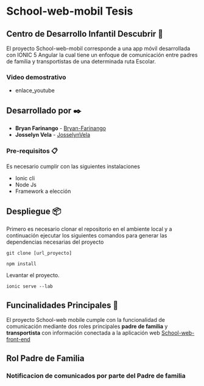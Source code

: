 # School-web-mobil Tesis
## Centro de Desarrollo Infantil Descubrir 🚀
El proyecto School-web-mobil corresponde a una app móvil desarrollada con IONIC 5 Angular la cual tiene un enfoque de comunicación entre padres de familia y transportistas de una determinada ruta Escolar.

### **Video demostrativo**
* enlace_youtube
## Desarrollado por ✒️
* **Bryan Farinango** - [Bryan-Farinango](https://gist.github.com/Bryan-Farinango)
* **Josselyn Vela** - [JosselynVela](https://github.com/JosselynVela)
### Pre-requisitos 📋
Es necesario cumplir con las siguientes instalaciones
* Ionic cli
* Node Js
* Framework a elección

## Despliegue 📦

Primero es necesario clonar el repositorio en el ambiente local y a continuación ejecutar los siguientes comandos para generar las dependencias necesarias del proyecto 

```
git clone [url_proyecto]
```
```
npm install
```
Levantar el proyecto.
```
ionic serve --lab
```

## Funcinalidades Principales 📌

El proyecto School-web mobile cumple con la funcionalidad de comunicación mediante dos roles principales **padre de familia** y **transportista** con información conectada a la aplicación web [School-web-front-end](https://github.com/Bryan-Farinango/School-web)

## Rol Padre de Familia
### Notificacion de comunicados por parte del Padre de familia


